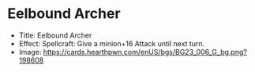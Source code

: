 # Eelbound Archer
- Title:  Eelbound Archer
- Effect:  Spellcraft: Give a minion+16 Attack until next turn.
- Image:  https://cards.hearthpwn.com/enUS/bgs/BG23_006_G_bg.png?198608
